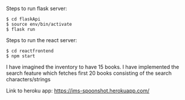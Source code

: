 Steps to run flask server:
```
$ cd flaskApi
$ source env/bin/activate
$ flask run
```
Steps to run the react server:
```
$ cd reactfrontend
$ npm start
```
I have imagined the inventory to have 15 books.
I have implemented the search feature which fetches first 20 books consisting of the search characters/strings

Link to heroku app:
https://ims-spoonshot.herokuapp.com/
